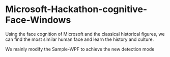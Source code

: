# Microsoft-Hackathon-cognitive-Face-Windows
Using the face cognition of Microsoft and the classical historical figures, we can find the most similar human face and learn the history and culture.


We mainly modify the Sample-WPF to achieve the new detection mode
